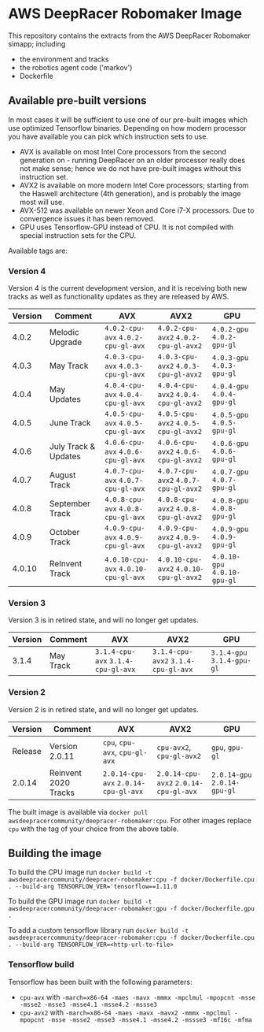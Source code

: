 # AWS DeepRacer Robomaker Image
This repository contains the extracts from the AWS DeepRacer Robomaker simapp; including
* the environment and tracks
* the robotics agent code ('markov')
* Dockerfile

## Available pre-built versions

In most cases it will be sufficient to use one of our pre-built images which use optimized Tensorflow binaries. Depending on how modern processor you have available you can pick which instruction sets to use.
* AVX is available on most Intel Core processors from the second generation on - running DeepRacer on an older processor really does not make sense; hence we do not have pre-built images without this instruction set.
* AVX2 is available on more modern Intel Core processors; starting from the Haswell architecture (4th generation), and is probably the image most will use.
* AVX-512 was available on newer Xeon and Core i7-X processors. Due to convergence issues it has been removed.
* GPU uses Tensorflow-GPU instead of CPU. It is not compiled with special instruction sets for the CPU.

Available tags are:

### Version 4

Version 4 is the current development version, and it is receiving both new tracks as well as functionality updates as they are released by AWS.

| Version  | Comment         | AVX      | AVX2     | GPU      |
| -------- | -------------- | -------- | -------- | -------- | 
| 4.0.2       | Melodic Upgrade  |  `4.0.2-cpu-avx` `4.0.2-cpu-gl-avx`  | `4.0.2-cpu-avx2` `4.0.2-cpu-gl-avx2` | `4.0.2-gpu` `4.0.2-gpu-gl` |
| 4.0.3       | May Track  |  `4.0.3-cpu-avx` `4.0.3-cpu-gl-avx`  | `4.0.3-cpu-avx2` `4.0.3-cpu-gl-avx2` | `4.0.3-gpu` `4.0.3-gpu-gl` |
| 4.0.4       | May Updates  |  `4.0.4-cpu-avx` `4.0.4-cpu-gl-avx`  | `4.0.4-cpu-avx2` `4.0.4-cpu-gl-avx2` | `4.0.4-gpu` `4.0.4-gpu-gl` |
| 4.0.5       | June Track  |  `4.0.5-cpu-avx` `4.0.5-cpu-gl-avx`  | `4.0.5-cpu-avx2` `4.0.5-cpu-gl-avx2` | `4.0.5-gpu` `4.0.5-gpu-gl` |
| 4.0.6       | July Track & Updates  |  `4.0.6-cpu-avx` `4.0.6-cpu-gl-avx`  | `4.0.6-cpu-avx2` `4.0.6-cpu-gl-avx2` | `4.0.6-gpu` `4.0.6-gpu-gl` |
| 4.0.7       | August Track  |  `4.0.7-cpu-avx` `4.0.7-cpu-gl-avx`  | `4.0.7-cpu-avx2` `4.0.7-cpu-gl-avx2` | `4.0.7-gpu` `4.0.7-gpu-gl` |
| 4.0.8       | September Track  |  `4.0.8-cpu-avx` `4.0.8-cpu-gl-avx`  | `4.0.8-cpu-avx2` `4.0.8-cpu-gl-avx2` | `4.0.8-gpu` `4.0.8-gpu-gl` |
| 4.0.9       | October Track  |  `4.0.9-cpu-avx` `4.0.9-cpu-gl-avx`  | `4.0.9-cpu-avx2` `4.0.9-cpu-gl-avx2` | `4.0.9-gpu` `4.0.9-gpu-gl` |
| 4.0.10       | ReInvent Track  |  `4.0.10-cpu-avx` `4.0.10-cpu-gl-avx`  | `4.0.10-cpu-avx2` `4.0.10-cpu-gl-avx2` | `4.0.10-gpu` `4.0.10-gpu-gl` |

### Version 3

Version 3 is in retired state, and will no longer get updates.

| Version  | Comment         | AVX      | AVX2     | GPU      |
| -------- | -------------- | -------- | -------- | -------- | 
| 3.1.4    | May Track  |  `3.1.4-cpu-avx` `3.1.4-cpu-gl-avx`  | `3.1.4-cpu-avx2` `3.1.4-cpu-gl-avx` | `3.1.4-gpu` `3.1.4-gpu-gl` |

### Version 2

Version 2 is in retired state, and will no longer get updates.

| Version  | Comment         | AVX      | AVX2     | GPU      |
| -------- | -------------- | -------- | -------- | -------- | 
| Release  | Version 2.0.11  | `cpu`, `cpu-avx`, `cpu-gl-avx` | `cpu-avx2`, `cpu-gl-avx2`  | `gpu`, `gpu-gl` | 
| 2.0.14   | Reinvent 2020 Tracks   |  `2.0.14-cpu-avx` `2.0.14-cpu-gl-avx`  | `2.0.14-cpu-avx2` `2.0.14-cpu-gl-avx` | `2.0.14-gpu` `2.0.14-gpu-gl` |

The built image is available via `docker pull awsdeepracercommunity/deepracer-robomaker:cpu`. For other images replace `cpu` with the tag of your choice from the above table.

## Building the image

To build the CPU image run `docker build -t awsdeepracercommunity/deepracer-robomaker:cpu -f docker/Dockerfile.cpu . --build-arg TENSORFLOW_VER='tensorflow==1.11.0`

To build the GPU image run `docker build -t awsdeepracercommunity/deepracer-robomaker:gpu -f docker/Dockerfile.gpu . `

To add a custom tensorflow library run `docker build -t awsdeepracercommunity/deepracer-robomaker:cpu -f docker/Dockerfile.cpu . --build-arg TENSORFLOW_VER=<http-url-to-file>`

### Tensorflow build

Tensorflow has been built with the following parameters:
* `cpu-avx` with `-march=x86-64 -maes -mavx -mmmx -mpclmul -mpopcnt -msse -msse2 -msse3 -msse4.1 -msse4.2 -mssse3`
* `cpu-avx2` with `-march=x86-64 -maes -mavx -mavx2 -mmmx -mpclmul -mpopcnt -msse -msse2 -msse3 -msse4.1 -msse4.2 -mssse3 -mf16c -mfma`
